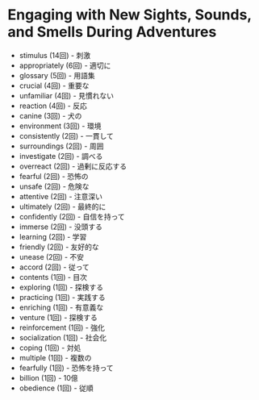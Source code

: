 # Engaging with New Sights, Sounds, and Smells During Adventures

- stimulus (14回) - 刺激
- appropriately (6回) - 適切に
- glossary (5回) - 用語集
- crucial (4回) - 重要な
- unfamiliar (4回) - 見慣れない
- reaction (4回) - 反応
- canine (3回) - 犬の
- environment (3回) - 環境
- consistently (2回) - 一貫して
- surroundings (2回) - 周囲
- investigate (2回) - 調べる
- overreact (2回) - 過剰に反応する
- fearful (2回) - 恐怖の
- unsafe (2回) - 危険な
- attentive (2回) - 注意深い
- ultimately (2回) - 最終的に
- confidently (2回) - 自信を持って
- immerse (2回) - 没頭する
- learning (2回) - 学習
- friendly (2回) - 友好的な
- unease (2回) - 不安
- accord (2回) - 従って
- contents (1回) - 目次
- exploring (1回) - 探検する
- practicing (1回) - 実践する
- enriching (1回) - 有意義な
- venture (1回) - 探検する
- reinforcement (1回) - 強化
- socialization (1回) - 社会化
- coping (1回) - 対処
- multiple (1回) - 複数の
- fearfully (1回) - 恐怖を持って
- billion (1回) - 10億
- obedience (1回) - 従順
